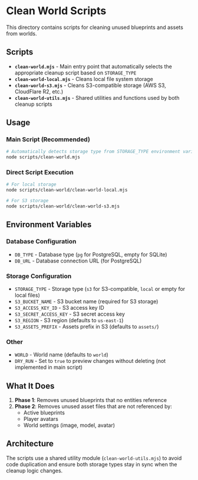 # Clean World Scripts

This directory contains scripts for cleaning unused blueprints and assets from worlds.

## Scripts

- **`clean-world.mjs`** - Main entry point that automatically selects the appropriate cleanup script based on `STORAGE_TYPE`
- **`clean-world-local.mjs`** - Cleans local file system storage
- **`clean-world-s3.mjs`** - Cleans S3-compatible storage (AWS S3, CloudFlare R2, etc.)
- **`clean-world-utils.mjs`** - Shared utilities and functions used by both cleanup scripts

## Usage

### Main Script (Recommended)
```bash
# Automatically detects storage type from STORAGE_TYPE environment variable
node scripts/clean-world.mjs
```

### Direct Script Execution
```bash
# For local storage
node scripts/clean-world/clean-world-local.mjs

# For S3 storage
node scripts/clean-world/clean-world-s3.mjs
```

## Environment Variables

### Database Configuration
- `DB_TYPE` - Database type (`pg` for PostgreSQL, empty for SQLite)
- `DB_URL` - Database connection URL (for PostgreSQL)

### Storage Configuration
- `STORAGE_TYPE` - Storage type (`s3` for S3-compatible, `local` or empty for local files)
- `S3_BUCKET_NAME` - S3 bucket name (required for S3 storage)
- `S3_ACCESS_KEY_ID` - S3 access key ID
- `S3_SECRET_ACCESS_KEY` - S3 secret access key
- `S3_REGION` - S3 region (defaults to `us-east-1`)
- `S3_ASSETS_PREFIX` - Assets prefix in S3 (defaults to `assets/`)

### Other
- `WORLD` - World name (defaults to `world`)
- `DRY_RUN` - Set to `true` to preview changes without deleting (not implemented in main script)

## What It Does

1. **Phase 1**: Removes unused blueprints that no entities reference
2. **Phase 2**: Removes unused asset files that are not referenced by:
   - Active blueprints
   - Player avatars
   - World settings (image, model, avatar)

## Architecture

The scripts use a shared utility module (`clean-world-utils.mjs`) to avoid code duplication and ensure both storage types stay in sync when the cleanup logic changes. 